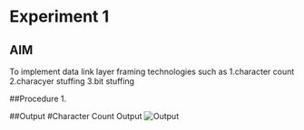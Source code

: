 # Experiment 1
## AIM 

To implement data link layer framing technologies such as
1.character count
2.characyer stuffing
3.bit stuffing

##Procedure 
1.

##Output
#Character Count Output
![Output](characterCount.png)
